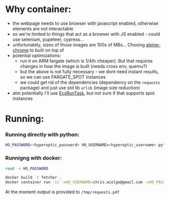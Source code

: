# Why container:

- the webpage needs to use browser with javascript enabled, otherwise elements are not interactable
- so we're limited to things that act as a browser with JS enabled - could use selenium, pupeteer, cypress... 
- unfortunately, sizes of those images are 100s of MBs... Chosing [alpine-chrome](https://github.com/Zenika/alpine-chrome) to built on top of
- potential optimizations:
  - run it on ARM fargate (which is 1/4th cheaper). But that requires changes in how the image is built (needs cross env, quemu?)
  - but the above is not fully necessary - we dont need instant results, so we can use FARGATE_SPOT instances
  - we could get rid of the dependencies (dependency on the `requests` package) and just use std lib `urlib` (image size reduction)
- atm potentially I'll use [EcsRunTask](https://docs.aws.amazon.com/cdk/api/v2/docs/aws-cdk-lib.aws_stepfunctions_tasks.EcsRunTask.html), but not sure if that supports spot instances 

# Running:

### Running directly with python:
```bash
HO_PASSWORD=<hyperoptic_password> HO_USERNAME=<hyperoptic_username> python3 fetch-bill/main.py
``` 

### Runnigng with docker:
```bash
read -s HO_PASSWORD

docker build -t fetcher .
docker container run -it -eHO_USERNAME=chris.wielgo@gmail.com -eHO_PASSWORD=$HO_PASSWORD --rm fetcher
```

At the moment output is provided to `/tmp/requests.pdf`

